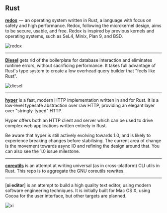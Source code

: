 ## Rust

[**redox**](https://github.com/redox-os/redox)  —  an operating system written in Rust, a language with focus on safety and high performance. Redox, following the microkernel design, aims to be secure, usable, and free. Redox is inspired by previous kernels and operating systems, such as SeL4, Minix, Plan 9, and BSD.

![redox](https://cdn-images-1.medium.com/max/720/0*pSsCTkAs-n5KOpdz.png)


---
[**Diesel**](https://github.com/diesel-rs/diesel) gets rid of the boilerplate for database interaction and eliminates runtime errors, without sacrificing performance. It takes full advantage of Rust's type system to create a low overhead query builder that "feels like Rust".

![diesel](https://camo.githubusercontent.com/69d97ac8a4dbf2dbb46ad66eda5b8cc6dc170eb7/687474703a2f2f64696573656c2e72732f6173736574732f696d616765732f64696573656c5f6c6f676f5f737461636b65645f626c61636b2e706e67)

---
[**hyper**](https://github.com/hyperium/hyper) is a fast, modern HTTP implementation written in and for Rust. It is a low-level typesafe abstraction over raw HTTP, providing an elegant layer over "stringly-typed" HTTP.

Hyper offers both an HTTP client and server which can be used to drive complex web applications written entirely in Rust.

Be aware that hyper is still actively evolving towards 1.0, and is likely to experience breaking changes before stabilising. The current area of change is the movement towards async IO and refining the design around that. You can also see the 1.0 issue milestone.

---
[**coreutils**](https://github.com/uutils/coreutils) is an attempt at writing universal (as in cross-platform) CLI utils in Rust. This repo is to aggregate the GNU coreutils rewrites.

---
[**xi editor**] is an attempt to build a high quality text editor, using modern software engineering techniques. It is initially built for Mac OS X, using Cocoa for the user interface, but other targets are planned.

![xi](https://raw.githubusercontent.com/google/xi-editor/master/icons/xi-editor.png)
